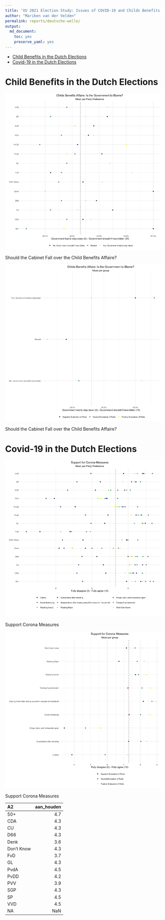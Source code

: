 ```yaml
---
title: 'VU 2021 Election Study: Issues of COVID-19 and Childs Benefits Affaire in Dutch Elections'
author: "Mariken van der Velden"
permalink: reports/deutsche-welle/
output: 
  md_document:
    toc: yes
    preserve_yaml: yes
---
```


-   [Child Benefits in the Dutch
    Elections](#child-benefits-in-the-dutch-elections)
-   [Covid-19 in the Dutch Elections](#covid-19-in-the-dutch-elections)

Child Benefits in the Dutch Elections
=====================================

<img src="Child-Benefits-Party-1.png" alt="Should the Cabinet Fall over the Child Benefits Affaire?"  />
<p class="caption">
Should the Cabinet Fall over the Child Benefits Affaire?
</p>

<img src="Child-Benefits-Rutte-1.png" alt="Should the Cabinet Fall over the Child Benefits Affaire?"  />
<p class="caption">
Should the Cabinet Fall over the Child Benefits Affaire?
</p>

Covid-19 in the Dutch Elections
===============================

<img src="Support-Corona-Measures-Party-1.png" alt="Support Corona Measures"  />
<p class="caption">
Support Corona Measures
</p>

<img src="Support-Corona-Measures-Rutte-1.png" alt="Support Corona Measures"  />
<p class="caption">
Support Corona Measures
</p>

<table>
<thead>
<tr class="header">
<th style="text-align: left;">A2</th>
<th style="text-align: right;">aan_houden</th>
</tr>
</thead>
<tbody>
<tr class="odd">
<td style="text-align: left;">50+</td>
<td style="text-align: right;">4.7</td>
</tr>
<tr class="even">
<td style="text-align: left;">CDA</td>
<td style="text-align: right;">4.3</td>
</tr>
<tr class="odd">
<td style="text-align: left;">CU</td>
<td style="text-align: right;">4.3</td>
</tr>
<tr class="even">
<td style="text-align: left;">D66</td>
<td style="text-align: right;">4.3</td>
</tr>
<tr class="odd">
<td style="text-align: left;">Denk</td>
<td style="text-align: right;">3.6</td>
</tr>
<tr class="even">
<td style="text-align: left;">Don’t Know</td>
<td style="text-align: right;">4.3</td>
</tr>
<tr class="odd">
<td style="text-align: left;">FvD</td>
<td style="text-align: right;">3.7</td>
</tr>
<tr class="even">
<td style="text-align: left;">GL</td>
<td style="text-align: right;">4.3</td>
</tr>
<tr class="odd">
<td style="text-align: left;">PvdA</td>
<td style="text-align: right;">4.5</td>
</tr>
<tr class="even">
<td style="text-align: left;">PvDD</td>
<td style="text-align: right;">4.2</td>
</tr>
<tr class="odd">
<td style="text-align: left;">PVV</td>
<td style="text-align: right;">3.9</td>
</tr>
<tr class="even">
<td style="text-align: left;">SGP</td>
<td style="text-align: right;">4.3</td>
</tr>
<tr class="odd">
<td style="text-align: left;">SP</td>
<td style="text-align: right;">4.5</td>
</tr>
<tr class="even">
<td style="text-align: left;">VVD</td>
<td style="text-align: right;">4.5</td>
</tr>
<tr class="odd">
<td style="text-align: left;">NA</td>
<td style="text-align: right;">NaN</td>
</tr>
</tbody>
</table>
